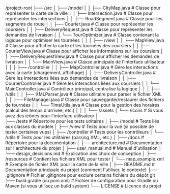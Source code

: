 /project-root
├── /src
│   ├── /model
│   │   ├── CityMap.java              # Classe pour représenter la carte de la ville
│   │   ├── Intersection.java         # Classe pour représenter les intersections
│   │   ├── RoadSegment.java          # Classe pour les segments de route
│   │   ├── Courier.java              # Classe pour représenter les coursiers
│   │   ├── DeliveryRequest.java      # Classe pour représenter les demandes de livraison
│   │   └── TourOptimizer.java        # Classe contenant la logique pour optimiser les tournées
│   │
│   ├── /view
│   │   ├── MapView.java              # Classe pour afficher la carte et les tournées des coursiers
│   │   ├── CourierView.java          # Classe pour afficher les informations sur les coursiers
│   │   ├── DeliveryRequestView.java  # Classe pour afficher les demandes de livraison
│   │   └── MainView.java             # Classe principale de l'interface utilisateur
│   │
│   ├── /controller
│   │   ├── MapController.java        # Gère les interactions avec la carte (chargement, affichage)
│   │   ├── DeliveryController.java   # Gère les interactions liées aux demandes de livraison
│   │   ├── CourierController.java    # Gère les interactions liées aux coursiers
│   │   └── MainController.java       # Contrôleur principal, centralise la logique
│   │
│   ├── /utils
│   │   ├── XMLParser.java            # Classe utilitaire pour parser le fichier XML
│   │   ├── FileManager.java          # Classe pour sauvegarder/restaurer des fichiers de tournées
│   │   └── TimeUtils.java            # Classe pour la gestion des horaires (calcul des temps d'arrivée, etc.)
│   │
│   └── /assets
│       └── /icons                    # Si vous avez des icônes pour l'interface utilisateur
│   
├── /tests                            # Répertoire pour les tests unitaires
│   ├── /model                        # Tests liés aux classes du modèle
│   ├── /view                         # Tests pour la vue (si possible de tester certaines vues)
│   ├── /controller                   # Tests pour les contrôleurs
│   └── /utils                        # Tests pour les utilitaires (parsing XML, etc.)
│
├── /docs                             # Répertoire pour la documentation
│   ├── architecture.md               # Documentation sur l'architecture du projet
│   ├── user_manual.md                # Manuel d'utilisation
│   └── design_decisions.md           # Explication des choix de conception
│
├── /resources                        # Contient les fichiers XML pour tester
│   └── map_example.xml               # Exemple de fichier XML pour la carte de la ville
│
├── README.md                         # Documentation principale du projet (comment l'utiliser, le contexte)
├── .gitignore                        # Fichier .gitignore pour exclure certains fichiers du dépôt git
├── build.gradle (ou pom.xml)         # Fichier de configuration pour Gradle ou Maven (si vous utilisez un build system)
└── LICENSE                           # Licence du projet
